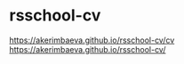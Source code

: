 # rsschool-cv
https://akerimbaeva.github.io/rsschool-cv/cv
https://akerimbaeva.github.io/rsschool-cv/